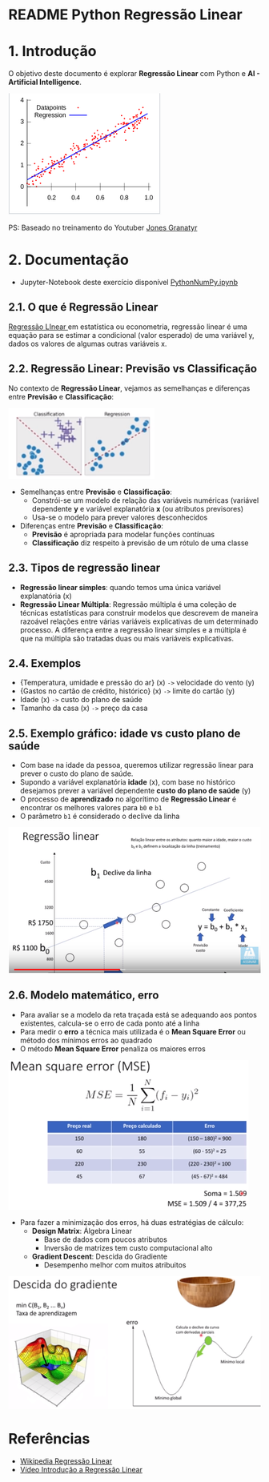 # README Python Regressão Linear

# 1. Introdução

O objetivo deste documento é explorar **Regressão Linear** com Python e **AI - Artificial Intelligence**.

![regressao_linear](regressao_linear.png)

PS: Baseado no treinamento do Youtuber [Jones Granatyr](https://www.youtube.com/channel/UCaGrIWpwjWXT6OIQh9W4Riw)

# 2. Documentação


* Jupyter-Notebook deste exercício disponível [PythonNumPy.ipynb](../src/ipynb/07-PythonRegressaoLinear/PythonRegressaoLinear.ipynb)

## 2.1. O que é Regressão Linear
[Regressão LInear ](README_Conceitos_AI#regressao_linear) em estatística ou econometria, regressão linear é uma equação para se estimar a condicional (valor esperado) de uma variável y, dados os valores de algumas outras variáveis x.


## 2.2. Regressão Linear: Previsão vs Classificação
No contexto de **Regressão Linear**, vejamos as semelhanças e diferenças entre **Previsão** e **Classificação**:

![regressao_linear_previsao_vs_classificacao](regressao_linear_previsao_vs_classificacao.png)

* Semelhanças entre **Previsão** e **Classificação**:
    * Constrói-se um modelo de relação das variáveis numéricas (variável dependente **y** e variável explanatória **x** (ou atributos previsores)
	* Usa-se o modelo para prever valores desconhecidos
* Diferenças entre **Previsão** e **Classificação**:
    * **Previsão** é apropriada para modelar funções contínuas
    * **Classificação** diz respeito à previsão de um rótulo de uma classe

## 2.3. Tipos de regressão linear
* **Regressão linear simples**: quando temos uma única variável explanatória (x)
* **Regressão Linear Múltipla**: Regressão múltipla é uma coleção de técnicas estatísticas para construir modelos que descrevem de maneira razoável relações entre várias variáveis explicativas de um determinado processo. A diferença entre a regressão linear simples e a múltipla é que na múltipla são tratadas duas ou mais variáveis explicativas.

	
## 2.4. Exemplos
* {Temperatura, umidade e pressão do ar} (x) `->` velocidade do vento (y)
* {Gastos no cartão de crédito, histórico} (x)  `->` limite do cartão (y)
* Idade (x) `->` custo do plano de saúde
* Tamanho da casa (x) `->` preço da casa


## 2.5. Exemplo gráfico: idade vs custo plano de saúde

* Com base na idade da pessoa, queremos utilizar regressão linear para prever o custo do plano de saúde.
* Supondo a variável explanatória __idade__ (x), com base no histórico desejamos prever a variável dependente __custo do plano de saúde__ (y) 
* O processo de **aprendizado** no algorítimo de **Regressão Linear** é encontrar os melhores valores para `b0` e `b1`
* O parâmetro `b1` é considerado o declive da linha

![regressao_linear_grafico_previsao](regressao_linear_grafico_previsao.png)


## 2.6. Modelo matemático, erro

* Para avaliar se a modelo da reta traçada está se adequando aos pontos existentes, calcula-se o erro de cada ponto até a linha
* Para medir o **erro** a técnica mais utilizada é o **Mean Square Error** ou método dos mínimos erros ao quadrado
* O método **Mean Square Error** penaliza os maiores erros

![regressao_linear_mean_square_error](regressao_linear_mean_square_error.png)


* Para fazer a minimização dos erros, há duas estratégias de cálculo:
    * **Design Matrix**: Álgebra Linear
        * Base de dados com poucos atributos
        * Inversão de matrizes tem custo computacional alto
    * **Gradient Descent**: Descida do Gradiente
        * Desempenho melhor com muitos atribuitos

![regressao_linear_descida_do_gradiente](regressao_linear_descida_do_gradiente.png)
	
    
# Referências

* [Wikipedia Regressão Linear](https://pt.wikipedia.org/wiki/Regress%C3%A3o_linear)
* [Vídeo Introdução a Regressão Linear](https://www.youtube.com/watch?v=ltRVgNsZBXE&list=PLORrDfZD1hkE-STpneL0hV3_m2tjv0qAq)
